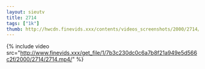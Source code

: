 ```yaml
--- 
layout: sieutv
title: 2714
tags: ["1k"]
thumb: http://hwcdn.finevids.xxx/contents/videos_screenshots/2000/2714/preview.mp4.jpg
---
```

{% include video src="http://www.finevids.xxx/get_file/1/7b3c230dc0c6a7b8f21a949e5d566c2f/2000/2714/2714.mp4/" %} 
